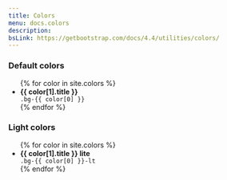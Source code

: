 ```yaml
---
title: Colors
menu: docs.colors
description: 
bsLink: https://getbootstrap.com/docs/4.4/utilities/colors/
---
```


<div class="row">
	<div class="col-sm-6 col-md-6">
		<div class="card">
			<div class="card-header">
				<h3 class="card-title">
					Default colors
				</h3>
			</div>
			<div class="card-body">
				<ul class="list-unstyled">
					{% for color in site.colors %}
					<li class="d-flex align-items-center mb-3">
						<div class="stamp bg-{{ color[0] }} text-white mr-3"></div>
						<div>
							<strong>{{ color[1].title }}</strong><br />
							<code>.bg-{{ color[0] }}</code>
						</div>
					</li>
					{% endfor %}
				</ul>
			</div>
		</div>
	</div>
	<div class="col-sm-6 col-md-6">
		<div class="card">
			<div class="card-header">
				<h3 class="card-title">
					Light colors
				</h3>
			</div>
			<div class="card-body">
				<ul class="list-unstyled">
					{% for color in site.colors %}
					<li class="d-flex align-items-center mb-3">
						<div class="stamp bg-{{ color[0] }}-lt mr-3"></div>
						<div>
							<strong>{{ color[1].title }} lite</strong><br />
							<code>.bg-{{ color[0] }}-lt</code>
						</div>
					</li>
					{% endfor %}
				</ul>
			</div>
		</div>
	</div>
</div>
